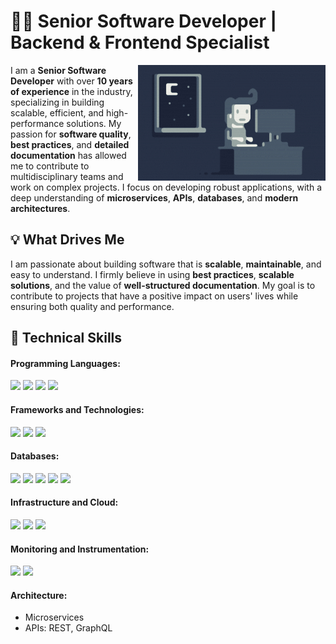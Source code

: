 # 👨‍💻 **Senior Software Developer | Backend & Frontend Specialist**

<img src="https://raw.githubusercontent.com/AVS1508/AVS1508/master/assets/Night-Coding.gif" align="right" />

I am a **Senior Software Developer** with over **10 years of experience** in the industry, specializing in building scalable, efficient, and high-performance solutions. My passion for **software quality**, **best practices**, and **detailed documentation** has allowed me to contribute to multidisciplinary teams and work on complex projects. I focus on developing robust applications, with a deep understanding of **microservices**, **APIs**, **databases**, and **modern architectures**.


## 💡 **What Drives Me**

I am passionate about building software that is **scalable**, **maintainable**, and easy to understand. I firmly believe in using **best practices**, **scalable solutions**, and the value of **well-structured documentation**. My goal is to contribute to projects that have a positive impact on users' lives while ensuring both quality and performance.

## 🔧 **Technical Skills**

#### **Programming Languages:**
<div>
  <img src="https://img.shields.io/badge/Python-FFD43B?style=for-the-badge&logo=python&logoColor=blue" />
  <img src="https://img.shields.io/badge/JavaScript-323330?style=for-the-badge&logo=javascript&logoColor=F7DF1E" />
  <img src="https://img.shields.io/badge/TypeScript-007ACC?style=for-the-badge&logo=typescript&logoColor=white" />
  <img src="https://img.shields.io/badge/Go-00ADD8?style=for-the-badge&logo=go&logoColor=white" />  
</div>

#### **Frameworks and Technologies:**
<div>
  <img src="https://img.shields.io/badge/Django-092E20?style=for-the-badge&logo=django&logoColor=green" />
  <img src="https://img.shields.io/badge/django%20rest-ff1709?style=for-the-badge&logo=django&logoColor=white" />
  <img src="https://img.shields.io/badge/Flask-000000?style=for-the-badge&logo=flask&logoColor=white" />
</div>

#### **Databases:**
<div>
  <img src="https://img.shields.io/badge/PostgreSQL-316192?style=for-the-badge&logo=postgresql&logoColor=white" />
  <img src="https://img.shields.io/badge/redis-%23DD0031.svg?&style=for-the-badge&logo=redis&logoColor=white" />
  <img src="https://img.shields.io/badge/Sqlite-003B57?style=for-the-badge&logo=sqlite&logoColor=white" />
  <img src="https://img.shields.io/badge/MySQL-005C84?style=for-the-badge&logo=mysql&logoColor=white" />
  <img src="https://img.shields.io/badge/Elastic_Search-005571?style=for-the-badge&logo=elasticsearch&logoColor=white" />
</div>

#### **Infrastructure and Cloud:**
<div>
  <img src="https://img.shields.io/badge/Amazon_AWS-FF9900?style=for-the-badge&logo=amazonaws&logoColor=white" />
  <img src="https://img.shields.io/badge/Docker-2CA5E0?style=for-the-badge&logo=docker&logoColor=white" />
  <img src="https://img.shields.io/badge/Vercel-000000?style=for-the-badge&logo=vercel&logoColor=white" />
</div>

#### **Monitoring and Instrumentation:**
<div>
  <img src="https://img.shields.io/badge/Sentry-black?style=for-the-badge&logo=Sentry&logoColor=#362D59" />
  <img src="https://img.shields.io/badge/DATADOG-632CA6?style=for-the-badge&logo=datadog&logoColor=white" />
</div>

#### **Architecture:**
- Microservices
- APIs: REST, GraphQL
